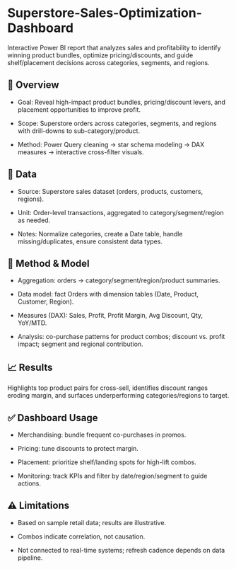 # Superstore-Sales-Optimization-Dashboard
Interactive Power BI report that analyzes sales and profitability to identify winning product bundles, optimize pricing/discounts, and guide shelf/placement decisions across categories, segments, and regions.

## 🚀 Overview

- Goal: Reveal high-impact product bundles, pricing/discount levers, and placement opportunities to improve profit.
  
- Scope: Superstore orders across categories, segments, and regions with drill-downs to sub-category/product.
  
- Method: Power Query cleaning → star schema modeling → DAX measures → interactive cross-filter visuals.

## 🔢 Data

- Source: Superstore sales dataset (orders, products, customers, regions).
  
- Unit: Order-level transactions, aggregated to category/segment/region as needed.
  
- Notes: Normalize categories, create a Date table, handle missing/duplicates, ensure consistent data types.

## 🧪 Method & Model

- Aggregation: orders → category/segment/region/product summaries.
  
- Data model: fact Orders with dimension tables (Date, Product, Customer, Region).
  
- Measures (DAX): Sales, Profit, Profit Margin, Avg Discount, Qty, YoY/MTD.
  
- Analysis: co-purchase patterns for product combos; discount vs. profit impact; segment and regional contribution.


## 📈 Results

Highlights top product pairs for cross-sell, identifies discount ranges eroding margin, and surfaces underperforming categories/regions to target.

## ✅ Dashboard Usage

- Merchandising: bundle frequent co-purchases in promos.
  
- Pricing: tune discounts to protect margin.
  
- Placement: prioritize shelf/landing spots for high-lift combos.
  
- Monitoring: track KPIs and filter by date/region/segment to guide actions.

## ⚠️ Limitations

- Based on sample retail data; results are illustrative.
  
- Combos indicate correlation, not causation.
  
- Not connected to real-time systems; refresh cadence depends on data pipeline.
